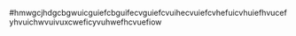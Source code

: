 #hmwgcjhdgcbgwuicguiefcbguifecvguiefcvuihecvuiefcvhefuicvhuiefhvucefyhvuichwvuivuxcweficyvuhwefhcvuefiow
